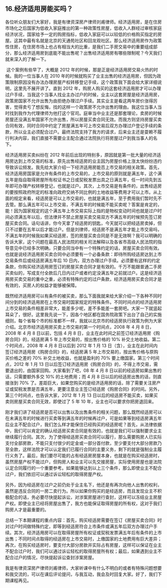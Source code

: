 ## 16.经济适用房能买吗？
各位听众朋友们大家好，我是有律资深房产律师刘甫律师。经济适用房，是在住房市场化之后国家为低收入家庭推出的第一种政策性房屋，低收入人群经过审核家庭经济状况，国家给予一定的购房指标，低收入家庭可以以较低的价格购买指定的房屋。这其中最有名就是北京的天通苑社区和回龙观社区。那么经济适用房作为政策性住房，在住房市场上也占有相当大的比重，是我们二手房交易中的重要组成部分，那么经济适用房到底能不能出售呢？出售经济适用房有哪些限制呢？今天我们就来深入的了解一下。


 这个案例有些早了，大概是 2012 年的时候，那是正是经济适用房交易火热的时候。我的一位当事人在 2010 年的时候就购买了业主出售的经济适用房，但因为政策限制原因没有办法办理房屋产权转移登记手续，这个政策我下面会给大家详细说明，这里先不展开讲了。直到 2012 年，购房人购买的这套经济适用房才可以办理过户手续，当我这个当事人找业主办过户的时候，业主以这套房屋是经济适用房，政策房国家不允许出售为由拒绝办理过户手续。其实业主是看这两年房价涨得厉害，觉得卖亏了想反悔，找的这样一个政策房不允许出售的理由。我这位当事人当时找到我作为代理律师为他打这个官司。庭审当中业主还是那套理论，卖房的时候房屋还没满五年国家不允许出售，所以房屋买卖合同无效。而我方则坚持房屋买卖合同有效，同时合同中约定了房屋满五年可上市交易后双方办理过户登记手续的条款，所以业主必须配合过户。最终法院支持了我方的请求，后来业主还是耍赖不履行判决内容，我们直接不需要业主配合通过法院执行将房屋过户到我当事人的名下。


经济适用房买卖纠纷在 2012 年前后出现的特别多，原因就是第一批大量的经济适用房达到上市交易的标准，原先出售经适房的业主因为房屋价格上涨太快纷纷违约导致诉讼频发。我先给大家介绍一下经济适用房能否上市交易的相关政策。首先，经济适用房国家是允许有条件的上市交易的，上市交易的原则就是满五年，这个满五年是指自取得房屋所有权证书之日或契税发票出具之日满五年，任一时间先到五年即可办理产权转移登记，也就是过户。其次，上市交易是有条件的，出售经适房的要按照政府所定的标准向政府交纳不同比例的土地收益等费用才可以上市。从上面的规定来看，经适房是可以上市交易的，也就是满五年，至于费用我们暂时先不去管。那么满五年可以上市交易，不满五年的时候能不能买卖呢？答案是肯定的，能！因为国家规定的这个满五年上市交易实际上指的是物权变动时间也就是过户时间必须满五年以后，但法律并不禁止房屋买卖交易双方不满五年的时候预先签订房屋买卖合同。话句话讲，你今天拿了经适房的钥匙，今天就可以把经适房卖掉，但只不过要在五年以后才能过户。但是刘律师，经适房不是满五年才能上市交易吗，不满五年的时候我如果买经适房，签的房屋买卖合同是不是无效啊？我可以明确的告诉大家，这个问题在最高人民法院的相关司法解释以及各省市高级人民法院的指导意见中已经多次明确，只要合同当中有一个特殊约定的话，房屋买卖合同有效。也就是说经济适用房买卖合同中必须要有一个必备条款：即待所购经适房达到上市交易条件后或经适房满五年后 10 日内，双方办理过户手续。必须要有这样的约定条款，你购买经济适用房签订的房屋买卖合同才是有效的。千万不能跟普通二手房买卖似的，写成支付全款后几日内过户或者约定没满五年之前就过户。这是经济适用房买卖交易的重中之重，必须有特殊约定的过户条款，经济适用房买卖合同才是有效的，买房人的权益才能够被保障。


既然经济适用房可以有条件的被买卖，那么下面我就来给大家介绍一下各种不同时间分到的经济适用房在上市交易时国家规定的特殊条件。不同时间点的经济适用房上市交易的条件相差非常大，能差多少呢，差不多能差一套房吧。大家一下就竖起耳朵了，很好。这里我先说一下，因各个地区都在国务院政策下出台了自己的实施细则，每个省每个市的标准都不一样，我就以北京市的经适房执行政策为例为大家介绍。北京市经济适用房买卖上市交易的第一个时间点，2008 年 4 月 8 日，2008 年 4 月 8 日以前，包括 4 月 8 日，业主在此时间之前签订经济适用房《购房合同》的，经适房满 5 年上市交易的，按出售价格的 10% 补交土地收益。第二个时间点，2008 年 4 月 8 日以后到 2012 年 1 月 13 日（含），业主在此时间内签订经济适用房《购房合同》的，经适房满 5 年上市交易的，按出售价格与原购买价格之差的 70% 补交土地收益，也就是盈利的 70% 要上缴国家。第三个时间点，2012 年 1 月 13 日以后签订经济适用房《购房合同》的，不得上市交易，需要退出的，由国家回购。大家看到了吧，08 年 4 月 8 日以前的经适房如果出售的话，只需要额外多交 10% 的土地费用；而 4 月 8 日以后的经适房出售的话，则直接涨到 70% 了。差距巨大，如果您购买的是经济适用房的话，除了需要关注房产证或契税发票是否满五年，更要注意业主签订经适房《购房合同》的时间。另外，第三个时间点，也告诉大家，2012 年 1 月 13 日以后的经适房不能买卖，如果买卖则房屋买卖合同无效，即使过了 5 年 10 年，业主也可以要求你把房退回来。


刚才我们讲了经适房是否可以出售以及出售条件的相关问题，那么既然经适房可以在未满五年的时候进行买卖等到满五年的时候再过户，可是如果等到经适房满五年后业主不配合过户，我们怎么样才能保住已经购买的经适房呢？首先，从法律依据中，我们可以肯定的确认经适房买卖合同是有效的，也就是我们可以强制要求业主继续履行合同。其次，为了使得经适房买卖合同可以履行，那么需要购房人已实际支付全部房款，不能只支付很少的定金或一部分首付款，至少要支付大部分房款乃至全款，这样法院才可以认定我们已履行合同的主要义务，剩下的就是强制业主履行义务了。最后，我们要尽可能的占有经适房房屋本身，也就是在购买经适房时，虽然房屋产权不能过户，但购房人和业主可以先交接房屋，实际使用房屋也是法院认定合同履行的一个重要参考。如果能够达到以上三个条件，那么即使业主不配合过户，我们依旧可以通过诉讼轻松的取得房屋产权。


另外，因为经适房在过户之前仍处于业主名下，他还是有再次向他人出售的权利，虽然是违反合同的一房二卖行为。所以如果你购买的是经适房，而且发现业主不积极配合的话，务必要尽快提起诉讼，对涉案房屋进行查封，这样可以冻结业主房屋产权。即使业主已经将房屋出售了，我方也能保证取得房屋的所有权，这对于我们购房人才是最重要的。


总结一下本期课程的重点内容：首先，购买经适房需要在签订《房屋买卖合同》时对过户时间做特殊约定，即等到经适房符合上市条件或满五年后双方办理过户手续。其次，经济适用房可以在取得房屋所有权证或契税发票满五年后有条件的上市出售；不同时间点取得的经适房在上市交易时，上缴国家的土地费用有巨大差异；再次，在购买经适房时，要支付大部分房款并实际占有房屋，这样可以保证在业主不配合过户时，我们可以通过诉讼轻松的取得房屋所有权；最后，如果遇到业主不配合过户的情况，尽快提起诉讼查封涉案房屋。


我是有律资深房产律师刘甫律师，大家听课中有什么不明白的或者有特殊问题想要和我交流的，可以在课后评论提问，与我互动，我会及时回复大家。好了，我们下期课程再见。

